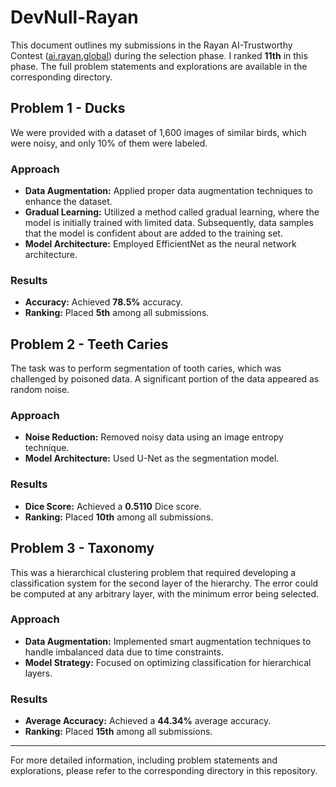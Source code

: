 # DevNull-Rayan

This document outlines my submissions in the Rayan AI-Trustworthy Contest ([ai.rayan.global](https://ai.rayan.global)) during the selection phase. I ranked **11th** in this phase. The full problem statements and explorations are available in the corresponding directory.

## Problem 1 - Ducks

We were provided with a dataset of 1,600 images of similar birds, which were noisy, and only 10% of them were labeled.

### Approach
- **Data Augmentation:** Applied proper data augmentation techniques to enhance the dataset.
- **Gradual Learning:** Utilized a method called gradual learning, where the model is initially trained with limited data. Subsequently, data samples that the model is confident about are added to the training set.
- **Model Architecture:** Employed EfficientNet as the neural network architecture.

### Results
- **Accuracy:** Achieved **78.5%** accuracy.
- **Ranking:** Placed **5th** among all submissions.

## Problem 2 - Teeth Caries

The task was to perform segmentation of tooth caries, which was challenged by poisoned data. A significant portion of the data appeared as random noise.

### Approach
- **Noise Reduction:** Removed noisy data using an image entropy technique.
- **Model Architecture:** Used U-Net as the segmentation model.

### Results
- **Dice Score:** Achieved a **0.5110** Dice score.
- **Ranking:** Placed **10th** among all submissions.

## Problem 3 - Taxonomy

This was a hierarchical clustering problem that required developing a classification system for the second layer of the hierarchy. The error could be computed at any arbitrary layer, with the minimum error being selected.

### Approach
- **Data Augmentation:** Implemented smart augmentation techniques to handle imbalanced data due to time constraints.
- **Model Strategy:** Focused on optimizing classification for hierarchical layers.

### Results
- **Average Accuracy:** Achieved a **44.34%** average accuracy.
- **Ranking:** Placed **15th** among all submissions.

---

For more detailed information, including problem statements and explorations, please refer to the corresponding directory in this repository.
